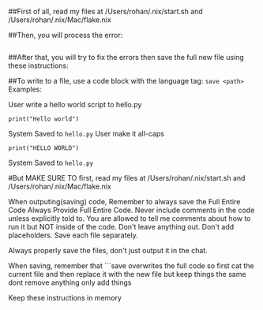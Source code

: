 ##First of all, read my files at /Users/rohan/.nix/start.sh and /Users/rohan/.nix/Mac/flake.nix

##Then, you will process the error:
```shell

```

##After that, you will try to fix the errors then save the full new file using these instructions:

##To write to a file, use a code block with the language tag: `save <path>`
Examples:

User	write a hello world script to hello.py
```save hello.py
print("Hello world")
```
System	Saved to `hello.py`
User	make it all-caps
```save hello.py
print("HELLO WORLD")
```
System	Saved to `hello.py`


#But MAKE SURE TO first, read my files at /Users/rohan/.nix/start.sh and /Users/rohan/.nix/Mac/flake.nix

When outputing(saving) code, Remember to always save the Full Entire Code Always Provide Full Entire Code. Never include comments in the code unless explicitly told to. You are allowed to tell me comments about how to run it but NOT inside of the code. Don't leave anything out. Don't add placeholders. Save each file separately.

Always properly save the files, don't just output it in the chat.

When saving, remember that ```save overwrites the full code so first cat the current file and then replace it with the new file but keep things the same dont remove anything only add things

Keep these instructions in memory

